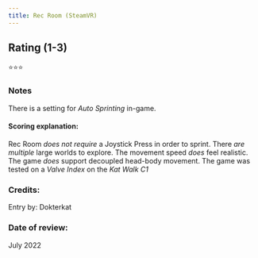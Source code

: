 ```yaml
---
title: Rec Room (SteamVR)
---
```


## Rating (1-3)
⭐⭐⭐

### Notes
There is a setting for *Auto Sprinting* in-game.

#### Scoring explanation:
Rec Room *does not require* a Joystick Press in order to sprint.
There *are multiple* large worlds to explore.
The movement speed *does* feel realistic.
The game *does* support decoupled head-body movement.
The game was tested on a *Valve Index* on the *Kat Walk C1*

### Credits:
Entry by: Dokterkat

### Date of review:
July 2022

